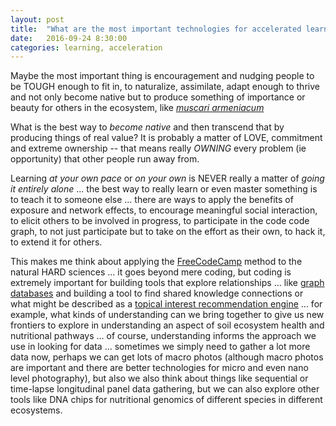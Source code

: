 ```yaml
---
layout: post
title:  "What are the most important technologies for accelerated learning?"
date:   2016-09-24 8:30:00
categories: learning, acceleration
---
```

Maybe the most important thing is encouragement and nudging people to be TOUGH enough to fit in, to naturalize, assimilate, adapt enough to thrive and not only become native but to produce something of importance or beauty for others in the ecosystem, like *[muscari armeniacum](https://flic.kr/y/2rpqQTs)*

What is the best way to *become native* and then transcend that by producing things of real value?  It is probably a matter of LOVE, commitment and extreme ownership -- that means really *OWNING* every problem (ie opportunity) that other people run away from.

Learning *at your own pace* or *on your own* is NEVER really a matter of *going it entirely alone* ... the best way to really learn or even master something is to teach it to someone else ... there are ways to apply the benefits of exposure and network effects, to encourage meaningful social interaction, to elicit others to be involved in progress, to participate in the code code graph, to not just participate but to take on the effort as their own, to hack it, to extend it for others.  

This makes me think about applying the [FreeCodeCamp](https://github.com/FreeCodeCamp/FreeCodeCamp) method to the natural HARD sciences ... it goes beyond mere coding, but coding is extremely important for building tools that explore relationships ... like [graph databases](https://neo4j.com/use-cases/real-time-recommendation-engine/) and building a tool to find shared knowledge connections or what might be described as a [topical interest recommendation engine](https://www.youtube.com/watch?v=ILjTikVhT9k) ... for example, what kinds of understanding can we bring together to give us new frontiers to explore in understanding an aspect of soil ecosystem health and nutritional pathways ... of course, understanding informs the approach we use in looking for data ... sometimes we simply need to gather a lot more data now, perhaps we can get lots of macro photos (although macro photos are important and there are better technologies for micro and even nano level photography), but also we also think about things like sequential or time-lapse longitudinal panel data gathering, but we can also explore other tools like DNA chips for nutritional genomics of different species in different ecosystems.

